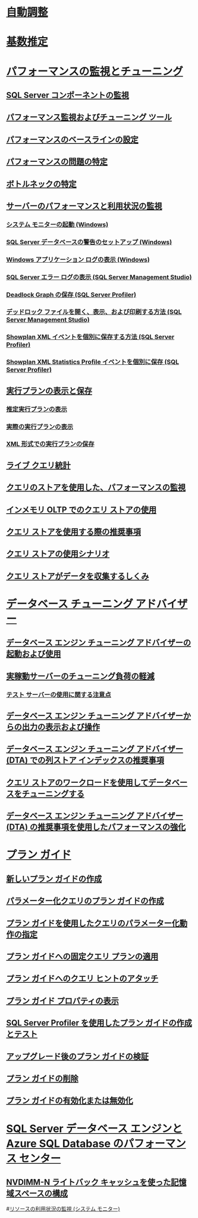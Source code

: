# [自動調整](../automatic-tuning/automatic-tuning.md)
# [基数推定](cardinality-estimation-sql-server.md)  

# [パフォーマンスの監視とチューニング](monitor-and-tune-for-performance.md)  
## [SQL Server コンポーネントの監視](monitor-sql-server-components.md)  
## [パフォーマンス監視およびチューニング ツール](performance-monitoring-and-tuning-tools.md)  

## [パフォーマンスのベースラインの設定](establish-a-performance-baseline.md)  
## [パフォーマンスの問題の特定](isolate-performance-problems.md)  
## [ボトルネックの特定](identify-bottlenecks.md)  
## [サーバーのパフォーマンスと利用状況の監視](server-performance-and-activity-monitoring.md)  
### [システム モニターの起動 (Windows)](start-system-monitor-windows.md)  
### [SQL Server データベースの警告のセットアップ (Windows)](set-up-a-sql-server-database-alert-windows.md)  
### [Windows アプリケーション ログの表示 (Windows)](view-the-windows-application-log-windows-10.md)  
### [SQL Server エラー ログの表示 (SQL Server Management Studio)](view-the-sql-server-error-log-sql-server-management-studio.md)  
### [Deadlock Graph の保存 (SQL Server Profiler)](save-deadlock-graphs-sql-server-profiler.md)  
### [デッドロック ファイルを開く、表示、および印刷する方法 (SQL Server Management Studio)](open-view-and-print-a-deadlock-file-sql-server-management-studio.md)  
### [Showplan XML イベントを個別に保存する方法 (SQL Server Profiler)](save-showplan-xml-events-separately-sql-server-profiler.md)  
### [Showplan XML Statistics Profile イベントを個別に保存 (SQL Server Profiler)](save-showplan-xml-statistics-profile-events-separately-sql-server-profiler.md)  
## [実行プランの表示と保存](display-and-save-execution-plans.md)  
### [推定実行プランの表示](display-the-estimated-execution-plan.md)  
### [実際の実行プランの表示](display-an-actual-execution-plan.md)  
### [XML 形式での実行プランの保存](save-an-execution-plan-in-xml-format.md)  
## [ライブ クエリ統計](live-query-statistics.md)  
## [クエリのストアを使用した、パフォーマンスの監視](monitoring-performance-by-using-the-query-store.md)  
## [インメモリ OLTP でのクエリ ストアの使用](using-the-query-store-with-in-memory-oltp.md)  
## [クエリ ストアを使用する際の推奨事項](best-practice-with-the-query-store.md)  
## [クエリ ストアの使用シナリオ](query-store-usage-scenarios.md)  
## [クエリ ストアがデータを収集するしくみ](how-query-store-collects-data.md)  


# [データベース チューニング アドバイザー](database-engine-tuning-advisor.md)  
## [データベース エンジン チューニング アドバイザーの起動および使用](start-and-use-the-database-engine-tuning-advisor.md)  
## [実稼動サーバーのチューニング負荷の軽減](reduce-the-production-server-tuning-load.md)  
### [テスト サーバーの使用に関する注意点](considerations-for-using-test-servers.md)  
## [データベース エンジン チューニング アドバイザーからの出力の表示および操作](view-and-work-with-the-output-from-the-database-engine-tuning-advisor.md)  
## [データベース エンジン チューニング アドバイザー (DTA) での列ストア インデックスの推奨事項](columnstore-index-recommendations-in-database-engine-tuning-advisor-dta.md)  
## [クエリ ストアのワークロードを使用してデータベースをチューニングする](tuning-database-using-workload-from-query-store.md)  
## [データベース エンジン チューニング アドバイザー (DTA) の推奨事項を使用したパフォーマンスの強化](performance-improvements-using-dta-recommendations.md)  

# [プラン ガイド](plan-guides.md)  
## [新しいプラン ガイドの作成](create-a-new-plan-guide.md)  
## [パラメーター化クエリのプラン ガイドの作成](create-a-plan-guide-for-parameterized-queries.md)  
## [プラン ガイドを使用したクエリのパラメーター化動作の指定](specify-query-parameterization-behavior-by-using-plan-guides.md)  
## [プラン ガイドへの固定クエリ プランの適用](apply-a-fixed-query-plan-to-a-plan-guide.md)  
## [プラン ガイドへのクエリ ヒントのアタッチ](attach-query-hints-to-a-plan-guide.md)  
## [プラン ガイド プロパティの表示](view-plan-guide-properties.md)  
## [SQL Server Profiler を使用したプラン ガイドの作成とテスト](use-sql-server-profiler-to-create-and-test-plan-guides.md)  
## [アップグレード後のプラン ガイドの検証](validate-plan-guides-after-upgrade.md)  
## [プラン ガイドの削除](delete-a-plan-guide.md)  
## [プラン ガイドの有効化または無効化](enable-or-disable-a-plan-guide.md)  

# [SQL Server データベース エンジンと Azure SQL Database のパフォーマンス センター](performance-center-for-sql-server-database-engine-and-azure-sql-database.md)  
## [NVDIMM-N ライトバック キャッシュを使った記憶域スペースの構成](configuring-storage-spaces-with-a-nvdimm-n-write-back-cache.md)  

#[リソースの利用状況の監視 (システム モニター)](../performance-monitor/monitor-resource-usage-system-monitor.md) 
